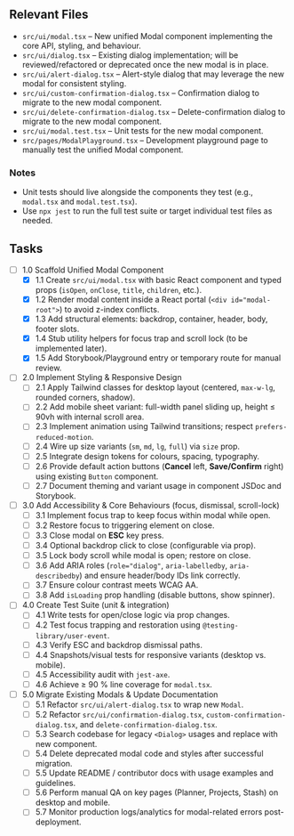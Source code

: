 ## Relevant Files

- `src/ui/modal.tsx` – New unified Modal component implementing the core API, styling, and behaviour.
- `src/ui/dialog.tsx` – Existing dialog implementation; will be reviewed/refactored or deprecated once the new modal is in place.
- `src/ui/alert-dialog.tsx` – Alert-style dialog that may leverage the new modal for consistent styling.
- `src/ui/custom-confirmation-dialog.tsx` – Confirmation dialog to migrate to the new modal component.
- `src/ui/delete-confirmation-dialog.tsx` – Delete-confirmation dialog to migrate to the new modal component.
- `src/ui/modal.test.tsx` – Unit tests for the new modal component.
- `src/pages/ModalPlayground.tsx` – Development playground page to manually test the unified Modal component.

### Notes

- Unit tests should live alongside the components they test (e.g., `modal.tsx` and `modal.test.tsx`).
- Use `npx jest` to run the full test suite or target individual test files as needed.

## Tasks

- [ ] 1.0 Scaffold Unified Modal Component
  - [x] 1.1 Create `src/ui/modal.tsx` with basic React component and typed props (`isOpen`, `onClose`, `title`, `children`, etc.).
  - [x] 1.2 Render modal content inside a React portal (`<div id="modal-root">`) to avoid z-index conflicts.
  - [x] 1.3 Add structural elements: backdrop, container, header, body, footer slots.
  - [x] 1.4 Stub utility helpers for focus trap and scroll lock (to be implemented later).
  - [x] 1.5 Add Storybook/Playground entry or temporary route for manual review.

- [ ] 2.0 Implement Styling & Responsive Design
  - [ ] 2.1 Apply Tailwind classes for desktop layout (centered, `max-w-lg`, rounded corners, shadow).
  - [ ] 2.2 Add mobile sheet variant: full-width panel sliding up, height ≤ 90vh with internal scroll area.
  - [ ] 2.3 Implement animation using Tailwind transitions; respect `prefers-reduced-motion`.
  - [ ] 2.4 Wire up size variants (`sm`, `md`, `lg`, `full`) via `size` prop.
  - [ ] 2.5 Integrate design tokens for colours, spacing, typography.
  - [ ] 2.6 Provide default action buttons (**Cancel** left, **Save/Confirm** right) using existing `Button` component.
  - [ ] 2.7 Document theming and variant usage in component JSDoc and Storybook.

- [ ] 3.0 Add Accessibility & Core Behaviours (focus, dismissal, scroll-lock)
  - [ ] 3.1 Implement focus trap to keep focus within modal while open.
  - [ ] 3.2 Restore focus to triggering element on close.
  - [ ] 3.3 Close modal on **ESC** key press.
  - [ ] 3.4 Optional backdrop click to close (configurable via prop).
  - [ ] 3.5 Lock body scroll while modal is open; restore on close.
  - [ ] 3.6 Add ARIA roles (`role="dialog"`, `aria-labelledby`, `aria-describedby`) and ensure header/body IDs link correctly.
  - [ ] 3.7 Ensure colour contrast meets WCAG AA.
  - [ ] 3.8 Add `isLoading` prop handling (disable buttons, show spinner).

- [ ] 4.0 Create Test Suite (unit & integration)
  - [ ] 4.1 Write tests for open/close logic via prop changes.
  - [ ] 4.2 Test focus trapping and restoration using `@testing-library/user-event`.
  - [ ] 4.3 Verify ESC and backdrop dismissal paths.
  - [ ] 4.4 Snapshots/visual tests for responsive variants (desktop vs. mobile).
  - [ ] 4.5 Accessibility audit with `jest-axe`.
  - [ ] 4.6 Achieve ≥ 90 % line coverage for `modal.tsx`.

- [ ] 5.0 Migrate Existing Modals & Update Documentation
  - [ ] 5.1 Refactor `src/ui/alert-dialog.tsx` to wrap new `Modal`.
  - [ ] 5.2 Refactor `src/ui/confirmation-dialog.tsx`, `custom-confirmation-dialog.tsx`, and `delete-confirmation-dialog.tsx`.
  - [ ] 5.3 Search codebase for legacy `<Dialog>` usages and replace with new component.
  - [ ] 5.4 Delete deprecated modal code and styles after successful migration.
  - [ ] 5.5 Update README / contributor docs with usage examples and guidelines.
  - [ ] 5.6 Perform manual QA on key pages (Planner, Projects, Stash) on desktop and mobile.
  - [ ] 5.7 Monitor production logs/analytics for modal-related errors post-deployment. 
